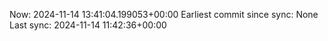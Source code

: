 Now: 2024-11-14 13:41:04.199053+00:00 Earliest commit since sync: None Last sync: 2024-11-14 11:42:36+00:00
